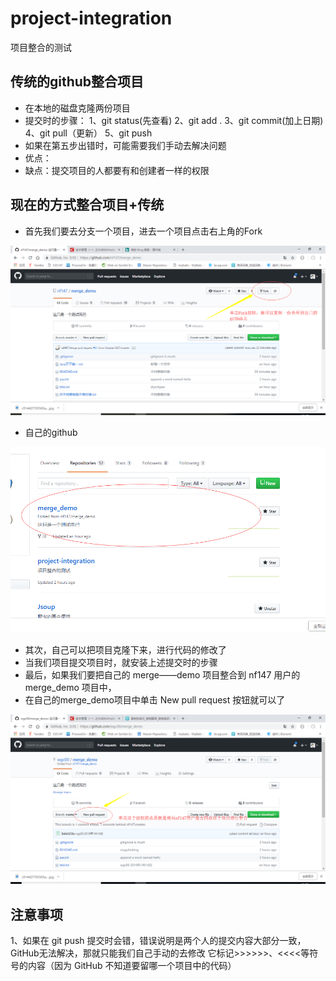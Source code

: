 # project-integration
项目整合的测试


## 传统的github整合项目

- 在本地的磁盘克隆两份项目
- 提交时的步骤：
				1、git status(先查看) 
				2、git add . 
				3、git commit(加上日期) 
				4、git pull（更新） 
				5、git push
- 如果在第五步出错时，可能需要我们手动去解决问题
- 优点：
- 缺点：提交项目的人都要有和创建者一样的权限



## 现在的方式整合项目+传统
- 首先我们要去分支一个项目，进去一个项目点击右上角的Fork   

![fork](img/fork.png)   



- 自己的github  


![copy](img/copy.png)  

- 其次，自己可以把项目克隆下来，进行代码的修改了  
- 当我们项目提交项目时，就安装上述提交时的步骤  
- 最后，如果我们要把自己的 merge——demo 项目整合到 nf147 用户的 merge_demo 项目中，  
- 在自己的merge_demo项目中单击 New pull request 按钮就可以了  


![request](img/request.png)  

## 注意事项
1、如果在 git push 提交时会错，错误说明是两个人的提交内容大部分一致，GitHub无法解决，那就只能我们自己手动的去修改
它标记>>>>>>、<<<<等符号的内容（因为 GitHub 不知道要留哪一个项目中的代码）
